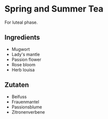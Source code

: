# Spring and Summer Tea

For luteal phase.

## Ingredients
* Mugwort
* Lady's mantle
* Passion flower
* Rose bloom
* Herb louisa

## Zutaten
* Beifuss
* Frauenmantel
* Passionsblume
* Zitronenverbene
